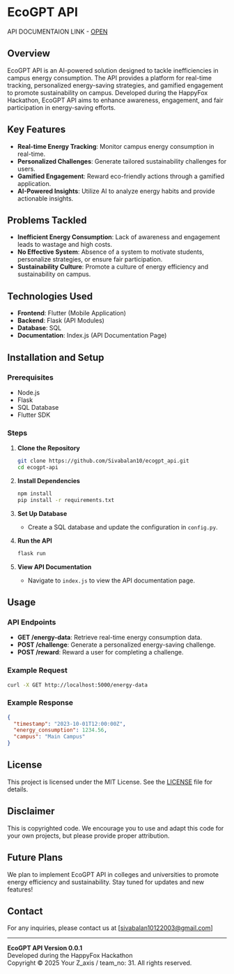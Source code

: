 # EcoGPT API 
API DOCUMENTAION LINK - [OPEN](https://qrkode.link/vjFJfQ)

## Overview

EcoGPT API is an AI-powered solution designed to tackle inefficiencies in campus energy consumption. The API provides a platform for real-time tracking, personalized energy-saving strategies, and gamified engagement to promote sustainability on campus. Developed during the HappyFox Hackathon, EcoGPT API aims to enhance awareness, engagement, and fair participation in energy-saving efforts.

## Key Features

- **Real-time Energy Tracking**: Monitor campus energy consumption in real-time.
- **Personalized Challenges**: Generate tailored sustainability challenges for users.
- **Gamified Engagement**: Reward eco-friendly actions through a gamified application.
- **AI-Powered Insights**: Utilize AI to analyze energy habits and provide actionable insights.

## Problems Tackled

- **Inefficient Energy Consumption**: Lack of awareness and engagement leads to wastage and high costs.
- **No Effective System**: Absence of a system to motivate students, personalize strategies, or ensure fair participation.
- **Sustainability Culture**: Promote a culture of energy efficiency and sustainability on campus.

## Technologies Used

- **Frontend**: Flutter (Mobile Application)
- **Backend**: Flask (API Modules)
- **Database**: SQL
- **Documentation**: Index.js (API Documentation Page)

## Installation and Setup

### Prerequisites

- Node.js
- Flask
- SQL Database
- Flutter SDK

### Steps

1. **Clone the Repository**
   ```bash
   git clone https://github.com/Sivabalan10/ecogpt_api.git
   cd ecogpt-api
   ```

2. **Install Dependencies**
   ```bash
   npm install
   pip install -r requirements.txt
   ```

3. **Set Up Database**
   - Create a SQL database and update the configuration in `config.py`.

4. **Run the API**
   ```bash
   flask run
   ```

5. **View API Documentation**
   - Navigate to `index.js` to view the API documentation page.

## Usage

### API Endpoints

- **GET /energy-data**: Retrieve real-time energy consumption data.
- **POST /challenge**: Generate a personalized energy-saving challenge.
- **POST /reward**: Reward a user for completing a challenge.

### Example Request

```bash
curl -X GET http://localhost:5000/energy-data
```

### Example Response

```json
{
  "timestamp": "2023-10-01T12:00:00Z",
  "energy_consumption": 1234.56,
  "campus": "Main Campus"
}
```

## License

This project is licensed under the MIT License. See the [LICENSE](LICENSEe) file for details.

## Disclaimer

This is copyrighted code. We encourage you to use and adapt this code for your own projects, but please provide proper attribution.

## Future Plans

We plan to implement EcoGPT API in colleges and universities to promote energy efficiency and sustainability. Stay tuned for updates and new features!

## Contact

For any inquiries, please contact us at [sivabalan10122003@gmail.com]

---

**EcoGPT API Version 0.0.1**  
Developed during the HappyFox Hackathon  
Copyright © 2025 Your Z_axis / team_no: 31. All rights reserved.
